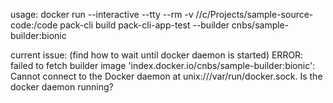 usage:
docker run --interactive --tty --rm -v //c/Projects/sample-source-code:/code pack-cli build pack-cli-app-test --builder cnbs/sample-builder:bionic

current issue: (find how to wait until docker daemon is started)
ERROR: failed to fetch builder image 'index.docker.io/cnbs/sample-builder:bionic': Cannot connect to the Docker daemon at unix:///var/run/docker.sock. Is the docker daemon running?

